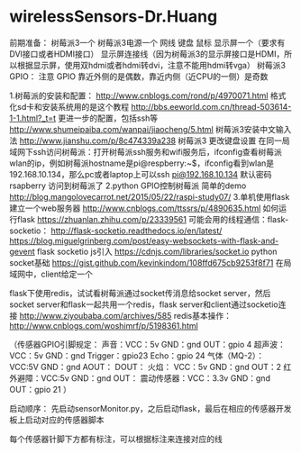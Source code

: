 # wirelessSensors-Dr.Huang
前期准备：
树莓派3一个
树莓派3电源一个
网线
键盘
鼠标
显示屏一个（要求有DVI接口或者HDMI接口）
显示屏连接线（因为树莓派3的显示屏接口是HDMI，所以根据显示屏，使用双hdmi或者hdmi转dvi，注意不能用hdmi转vga）
树莓派3 GPIO：
注意 GPIO 靠近外侧的是偶数，靠近内侧（近CPU的一侧）是奇数


1.树莓派的安装和配置：
http://www.cnblogs.com/rond/p/4970071.html 格式化sd卡和安装系统用的是这个教程
http://bbs.eeworld.com.cn/thread-503614-1-1.html?_t=t 更进一步的配置，包括ssh等
http://www.shumeipaiba.com/wanpai/jiaocheng/5.html 树莓派3安装中文输入法
http://www.jianshu.com/p/8c474339a238 树莓派3 更改键盘设置
在同一局域网下ssh访问树莓派：打开树莓派ssh服务和wifi服务后，ifconfig查看树莓派wlan的ip，例如树莓派hostname是pi@respberry:~$，ifconfig看到wlan是192.168.10.134，那么pc或者laptop上可以ssh pi@192.168.10.134 默认密码rsapberry 访问到树莓派了
2.python GPIO控制树莓派 简单的demo
http://blog.mangolovecarrot.net/2015/05/22/raspi-study07/
3.单机使用flask建立一个web服务器
http://www.cnblogs.com/ttssrs/p/4890635.html
如何运行flask
https://zhuanlan.zhihu.com/p/23339561
可能会用的线程通信：flask-socketio：
http://flask-socketio.readthedocs.io/en/latest/
https://blog.miguelgrinberg.com/post/easy-websockets-with-flask-and-gevent
flask socketio js引入
https://cdnjs.com/libraries/socket.io
python socket基础
https://gist.github.com/kevinkindom/108ffd675cb9253f8f71
在局域网中，client给定一个

flask下使用redis，试试看树莓派通过socket传消息给socket server，然后socket server和flask一起共用一个redis，flask server和client通过socketio连接
http://www.ziyoubaba.com/archives/585
redis基本操作：
http://www.cnblogs.com/woshimrf/p/5198361.html

（传感器GPIO引脚规定：
声音：VCC：5v GND：gnd OUT：gpio 4
超声波：VCC：5v GND：gnd Trigger：gpio23 Echo：gpio 24
气体（MQ-2）： VCC:5V  GND：gnd  AOUT： DOUT：
火焰： VCC：5v GND：gnd  OUT：2
红外避障：VCC:5v  GND：gnd  OUT：
震动传感器：VCC：3.3v GND：gnd  OUT：gpio 21 ）

启动顺序：
先启动sensorMonitor.py，之后启动flask，最后在相应的传感器开发板上启动对应的传感器脚本

每个传感器针脚下方都有标注，可以根据标注来连接对应的线
